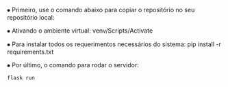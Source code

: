 ⦁ Primeiro, use o comando abaixo para copiar o repositório no seu repositório local:

⦁ Ativando o ambiente virtual:
    venv/Scripts/Activate
  
⦁ Para instalar todos os requerimentos necessários do sistema:
    pip install -r requirements.txt

⦁ Por último, o comando para rodar o servidor:

    flask run
